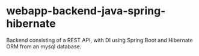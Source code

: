 # webapp-backend-java-spring-hibernate
Backend consisting of a REST API, with DI using Spring Boot and Hibernate ORM from an mysql database.
